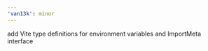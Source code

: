 ```yaml
---
'van13k': minor
---
```


add Vite type definitions for environment variables and ImportMeta interface
